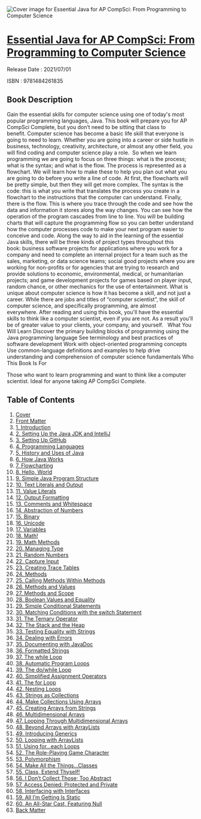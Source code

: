 ![Cover image for Essential Java for AP CompSci: From Programming to Computer Science](https://imgdetail.ebookreading.net/cover/cover/202109/EB9781484261835.jpg)

[Essential Java for AP CompSci: From Programming to Computer Science](https://ebookreading.net/view/book/Essential+Java+for+AP+CompSci%3A+From+Programming+to+Computer+Science-EB9781484261835_1.html "Essential Java for AP CompSci: From Programming to Computer Science")
====================================================================================================================

Release Date : 2021/07/01

ISBN : 9781484261835

Book Description
-----------------

Gain the essential skills for computer science using one of today's most popular programming languages, Java. This book will prepare you for AP CompSci Complete, but you don’t need to be sitting that class to benefit.&nbsp;Computer science has become a basic life skill that everyone is going to need to learn. Whether you are going into a career or side hustle in business, technology, creativity, architecture, or almost any other field, you will find coding and computer science play a role.&nbsp;
So when we learn programming we are going to focus on three things:&nbsp;what is the process; what is the syntax; and what is the flow.&nbsp;The process is represented as a flowchart.&nbsp;We will learn how to make these to help you plan out what you are going to do before you write a line of code. At first, the flowcharts will be pretty simple, but then they will get more complex. The syntax is the code: this is what you write that translates the process you create in a flowchart to the instructions that the computer can understand. Finally, there is the flow. This is where you trace through the code and see how the data and information it stores along the way changes. You can see how the operation of the program cascades from line to line. You will be building charts that will capture the programming flow so you can better understand how the computer processes code to make your next program easier to conceive and code.
Along the way to aid in the learning of the essential Java skills, there will be three kinds of project types throughout this book:&nbsp;business software projects for applications where you work for a company and need to complete an internal project for a team such as the sales, marketing, or data science teams; social good projects where you are working for non-profits or for agencies that are trying to research and provide solutions to economic, environmental, medical, or humanitarian projects; and game development projects for games based on player input, random chance, or other mechanics for the use of entertainment.
What is unique about computer science is how it has become a skill, and not just a career. While there are jobs and titles of “computer scientist”, the skill of computer science, and specifically programming, are almost everywhere.&nbsp;After reading and using this book, you'll have the essential skills to think like a computer scientist, even if you are not.&nbsp;As a result you’ll be of greater value to your clients, your company, and yourself.&nbsp;&nbsp;
What You Will Learn
  Discover the primary building blocks of      programming using the Java programming language  See terminology and best practices of software      development Work with object-oriented programming concepts Use common-language definitions and examples to      help drive understanding and comprehension of computer science      fundamentals Who This Book Is For
 
Those who want to learn programming and want to think like a computer scientist. Ideal for anyone taking AP CompSci Complete.


Table of Contents
-----------------

1. [Cover](https://ebookreading.net/view/book/Essential+Java+for+AP+CompSci%3A+From+Programming+to+Computer+Science-EB9781484261835_1.html)
1. [Front Matter](https://ebookreading.net/view/book/Essential+Java+for+AP+CompSci%3A+From+Programming+to+Computer+Science-EB9781484261835_2.html)
1. [1.&nbsp;Introduction](https://ebookreading.net/view/book/Essential+Java+for+AP+CompSci%3A+From+Programming+to+Computer+Science-EB9781484261835_3.html)
1. [2.&nbsp;Setting Up the Java JDK and IntelliJ](https://ebookreading.net/view/book/Essential+Java+for+AP+CompSci%3A+From+Programming+to+Computer+Science-EB9781484261835_0.html)
1. [3.&nbsp;Setting Up GitHub](https://ebookreading.net/view/book/Essential+Java+for+AP+CompSci%3A+From+Programming+to+Computer+Science-EB9781484261835_4.html)
1. [4.&nbsp;Programming Languages](https://ebookreading.net/view/book/Essential+Java+for+AP+CompSci%3A+From+Programming+to+Computer+Science-EB9781484261835_5.html)
1. [5.&nbsp;History and Uses of Java](https://ebookreading.net/view/book/Essential+Java+for+AP+CompSci%3A+From+Programming+to+Computer+Science-EB9781484261835_6.html)
1. [6.&nbsp;How Java Works](https://ebookreading.net/view/book/Essential+Java+for+AP+CompSci%3A+From+Programming+to+Computer+Science-EB9781484261835_7.html)
1. [7.&nbsp;Flowcharting](https://ebookreading.net/view/book/Essential+Java+for+AP+CompSci%3A+From+Programming+to+Computer+Science-EB9781484261835_8.html)
1. [8.&nbsp;Hello, World](https://ebookreading.net/view/book/Essential+Java+for+AP+CompSci%3A+From+Programming+to+Computer+Science-EB9781484261835_9.html)
1. [9.&nbsp;Simple Java Program Structure](https://ebookreading.net/view/book/Essential+Java+for+AP+CompSci%3A+From+Programming+to+Computer+Science-EB9781484261835_10.html)
1. [10.&nbsp;Text Literals and Output](https://ebookreading.net/view/book/Essential+Java+for+AP+CompSci%3A+From+Programming+to+Computer+Science-EB9781484261835_11.html)
1. [11.&nbsp;Value Literals](https://ebookreading.net/view/book/Essential+Java+for+AP+CompSci%3A+From+Programming+to+Computer+Science-EB9781484261835_12.html)
1. [12.&nbsp;Output Formatting](https://ebookreading.net/view/book/Essential+Java+for+AP+CompSci%3A+From+Programming+to+Computer+Science-EB9781484261835_13.html)
1. [13.&nbsp;Comments and Whitespace](https://ebookreading.net/view/book/Essential+Java+for+AP+CompSci%3A+From+Programming+to+Computer+Science-EB9781484261835_14.html)
1. [14.&nbsp;Abstraction of Numbers](https://ebookreading.net/view/book/Essential+Java+for+AP+CompSci%3A+From+Programming+to+Computer+Science-EB9781484261835_15.html)
1. [15.&nbsp;Binary](https://ebookreading.net/view/book/Essential+Java+for+AP+CompSci%3A+From+Programming+to+Computer+Science-EB9781484261835_16.html)
1. [16.&nbsp;Unicode](https://ebookreading.net/view/book/Essential+Java+for+AP+CompSci%3A+From+Programming+to+Computer+Science-EB9781484261835_17.html)
1. [17.&nbsp;Variables](https://ebookreading.net/view/book/Essential+Java+for+AP+CompSci%3A+From+Programming+to+Computer+Science-EB9781484261835_18.html)
1. [18.&nbsp;Math!](https://ebookreading.net/view/book/Essential+Java+for+AP+CompSci%3A+From+Programming+to+Computer+Science-EB9781484261835_19.html)
1. [19.&nbsp;Math Methods](https://ebookreading.net/view/book/Essential+Java+for+AP+CompSci%3A+From+Programming+to+Computer+Science-EB9781484261835_20.html)
1. [20.&nbsp;Managing Type](https://ebookreading.net/view/book/Essential+Java+for+AP+CompSci%3A+From+Programming+to+Computer+Science-EB9781484261835_21.html)
1. [21.&nbsp;Random Numbers](https://ebookreading.net/view/book/Essential+Java+for+AP+CompSci%3A+From+Programming+to+Computer+Science-EB9781484261835_22.html)
1. [22.&nbsp;Capture Input](https://ebookreading.net/view/book/Essential+Java+for+AP+CompSci%3A+From+Programming+to+Computer+Science-EB9781484261835_23.html)
1. [23.&nbsp;Creating Trace Tables](https://ebookreading.net/view/book/Essential+Java+for+AP+CompSci%3A+From+Programming+to+Computer+Science-EB9781484261835_24.html)
1. [24.&nbsp;Methods](https://ebookreading.net/view/book/Essential+Java+for+AP+CompSci%3A+From+Programming+to+Computer+Science-EB9781484261835_25.html)
1. [25.&nbsp;Calling Methods Within Methods](https://ebookreading.net/view/book/Essential+Java+for+AP+CompSci%3A+From+Programming+to+Computer+Science-EB9781484261835_26.html)
1. [26.&nbsp;Methods and Values](https://ebookreading.net/view/book/Essential+Java+for+AP+CompSci%3A+From+Programming+to+Computer+Science-EB9781484261835_27.html)
1. [27.&nbsp;Methods and Scope](https://ebookreading.net/view/book/Essential+Java+for+AP+CompSci%3A+From+Programming+to+Computer+Science-EB9781484261835_28.html)
1. [28.&nbsp;Boolean Values and Equality](https://ebookreading.net/view/book/Essential+Java+for+AP+CompSci%3A+From+Programming+to+Computer+Science-EB9781484261835_0.html)
1. [29.&nbsp;Simple Conditional Statements](https://ebookreading.net/view/book/Essential+Java+for+AP+CompSci%3A+From+Programming+to+Computer+Science-EB9781484261835_29.html)
1. [30.&nbsp;Matching Conditions with the switch Statement](https://ebookreading.net/view/book/Essential+Java+for+AP+CompSci%3A+From+Programming+to+Computer+Science-EB9781484261835_30.html)
1. [31.&nbsp;The Ternary Operator](https://ebookreading.net/view/book/Essential+Java+for+AP+CompSci%3A+From+Programming+to+Computer+Science-EB9781484261835_31.html)
1. [32.&nbsp;The Stack and the Heap](https://ebookreading.net/view/book/Essential+Java+for+AP+CompSci%3A+From+Programming+to+Computer+Science-EB9781484261835_32.html)
1. [33.&nbsp;Testing Equality with Strings](https://ebookreading.net/view/book/Essential+Java+for+AP+CompSci%3A+From+Programming+to+Computer+Science-EB9781484261835_33.html)
1. [34.&nbsp;Dealing with Errors](https://ebookreading.net/view/book/Essential+Java+for+AP+CompSci%3A+From+Programming+to+Computer+Science-EB9781484261835_34.html)
1. [35.&nbsp;Documenting with JavaDoc](https://ebookreading.net/view/book/Essential+Java+for+AP+CompSci%3A+From+Programming+to+Computer+Science-EB9781484261835_35.html)
1. [36.&nbsp;Formatted Strings](https://ebookreading.net/view/book/Essential+Java+for+AP+CompSci%3A+From+Programming+to+Computer+Science-EB9781484261835_36.html)
1. [37.&nbsp;The while Loop](https://ebookreading.net/view/book/Essential+Java+for+AP+CompSci%3A+From+Programming+to+Computer+Science-EB9781484261835_37.html)
1. [38.&nbsp;Automatic Program Loops](https://ebookreading.net/view/book/Essential+Java+for+AP+CompSci%3A+From+Programming+to+Computer+Science-EB9781484261835_38.html)
1. [39.&nbsp;The do/while Loop](https://ebookreading.net/view/book/Essential+Java+for+AP+CompSci%3A+From+Programming+to+Computer+Science-EB9781484261835_39.html)
1. [40.&nbsp;Simplified Assignment Operators](https://ebookreading.net/view/book/Essential+Java+for+AP+CompSci%3A+From+Programming+to+Computer+Science-EB9781484261835_40.html)
1. [41.&nbsp;The for Loop](https://ebookreading.net/view/book/Essential+Java+for+AP+CompSci%3A+From+Programming+to+Computer+Science-EB9781484261835_41.html)
1. [42.&nbsp;Nesting Loops](https://ebookreading.net/view/book/Essential+Java+for+AP+CompSci%3A+From+Programming+to+Computer+Science-EB9781484261835_42.html)
1. [43.&nbsp;Strings as Collections](https://ebookreading.net/view/book/Essential+Java+for+AP+CompSci%3A+From+Programming+to+Computer+Science-EB9781484261835_43.html)
1. [44.&nbsp;Make Collections Using&nbsp;Arrays](https://ebookreading.net/view/book/Essential+Java+for+AP+CompSci%3A+From+Programming+to+Computer+Science-EB9781484261835_44.html)
1. [45.&nbsp;Creating Arrays from Strings](https://ebookreading.net/view/book/Essential+Java+for+AP+CompSci%3A+From+Programming+to+Computer+Science-EB9781484261835_45.html)
1. [46.&nbsp;Multidimensional Arrays](https://ebookreading.net/view/book/Essential+Java+for+AP+CompSci%3A+From+Programming+to+Computer+Science-EB9781484261835_46.html)
1. [47.&nbsp;Looping Through Multidimensional Arrays](https://ebookreading.net/view/book/Essential+Java+for+AP+CompSci%3A+From+Programming+to+Computer+Science-EB9781484261835_47.html)
1. [48.&nbsp;Beyond Arrays with ArrayLists](https://ebookreading.net/view/book/Essential+Java+for+AP+CompSci%3A+From+Programming+to+Computer+Science-EB9781484261835_48.html)
1. [49.&nbsp;Introducing Generics](https://ebookreading.net/view/book/Essential+Java+for+AP+CompSci%3A+From+Programming+to+Computer+Science-EB9781484261835_49.html)
1. [50.&nbsp;Looping with ArrayLists](https://ebookreading.net/view/book/Essential+Java+for+AP+CompSci%3A+From+Programming+to+Computer+Science-EB9781484261835_50.html)
1. [51.&nbsp;Using for…each Loops](https://ebookreading.net/view/book/Essential+Java+for+AP+CompSci%3A+From+Programming+to+Computer+Science-EB9781484261835_51.html)
1. [52.&nbsp;The Role-Playing Game Character](https://ebookreading.net/view/book/Essential+Java+for+AP+CompSci%3A+From+Programming+to+Computer+Science-EB9781484261835_52.html)
1. [53.&nbsp;Polymorphism](https://ebookreading.net/view/book/Essential+Java+for+AP+CompSci%3A+From+Programming+to+Computer+Science-EB9781484261835_53.html)
1. [54.&nbsp;Make All the Things…Classes](https://ebookreading.net/view/book/Essential+Java+for+AP+CompSci%3A+From+Programming+to+Computer+Science-EB9781484261835_54.html)
1. [55.&nbsp;Class, Extend Thyself!](https://ebookreading.net/view/book/Essential+Java+for+AP+CompSci%3A+From+Programming+to+Computer+Science-EB9781484261835_55.html)
1. [56.&nbsp;I Don’t Collect Those; Too Abstract](https://ebookreading.net/view/book/Essential+Java+for+AP+CompSci%3A+From+Programming+to+Computer+Science-EB9781484261835_56.html)
1. [57.&nbsp;Access Denied: Protected and Private](https://ebookreading.net/view/book/Essential+Java+for+AP+CompSci%3A+From+Programming+to+Computer+Science-EB9781484261835_57.html)
1. [58.&nbsp;Interfacing with Interfaces](https://ebookreading.net/view/book/Essential+Java+for+AP+CompSci%3A+From+Programming+to+Computer+Science-EB9781484261835_58.html)
1. [59.&nbsp;All I’m Getting Is Static](https://ebookreading.net/view/book/Essential+Java+for+AP+CompSci%3A+From+Programming+to+Computer+Science-EB9781484261835_59.html)
1. [60.&nbsp;An All-Star Cast, Featuring Null](https://ebookreading.net/view/book/Essential+Java+for+AP+CompSci%3A+From+Programming+to+Computer+Science-EB9781484261835_60.html)
1. [Back Matter](https://ebookreading.net/view/book/Essential+Java+for+AP+CompSci%3A+From+Programming+to+Computer+Science-EB9781484261835_61.html)

